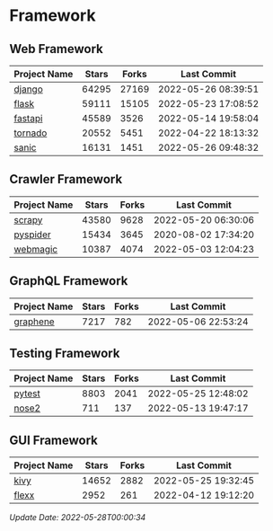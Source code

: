 # Framework

## Web Framework
| Project Name | Stars | Forks | Last Commit |
| ------------ | ----- | ----- | ----------- |
| [django](https://github.com/django/django) | 64295 | 27169 | 2022-05-26 08:39:51 |
| [flask](https://github.com/pallets/flask) | 59111 | 15105 | 2022-05-23 17:08:52 |
| [fastapi](https://github.com/tiangolo/fastapi) | 45589 | 3526 | 2022-05-14 19:58:04 |
| [tornado](https://github.com/tornadoweb/tornado) | 20552 | 5451 | 2022-04-22 18:13:32 |
| [sanic](https://github.com/sanic-org/sanic) | 16131 | 1451 | 2022-05-26 09:48:32 |

## Crawler Framework
| Project Name | Stars | Forks | Last Commit |
| ------------ | ----- | ----- | ----------- |
| [scrapy](https://github.com/scrapy/scrapy) | 43580 | 9628 | 2022-05-20 06:30:06 |
| [pyspider](https://github.com/binux/pyspider) | 15434 | 3645 | 2020-08-02 17:34:20 |
| [webmagic](https://github.com/code4craft/webmagic) | 10387 | 4074 | 2022-05-03 12:04:23 |

## GraphQL Framework
| Project Name | Stars | Forks | Last Commit |
| ------------ | ----- | ----- | ----------- |
| [graphene](https://github.com/graphql-python/graphene) | 7217 | 782 | 2022-05-06 22:53:24 |

## Testing Framework
| Project Name | Stars | Forks | Last Commit |
| ------------ | ----- | ----- | ----------- |
| [pytest](https://github.com/pytest-dev/pytest) | 8803 | 2041 | 2022-05-25 12:48:02 |
| [nose2](https://github.com/nose-devs/nose2) | 711 | 137 | 2022-05-13 19:47:17 |

## GUI Framework
| Project Name | Stars | Forks | Last Commit |
| ------------ | ----- | ----- | ----------- |
| [kivy](https://github.com/kivy/kivy) | 14652 | 2882 | 2022-05-25 19:32:45 |
| [flexx](https://github.com/flexxui/flexx) | 2952 | 261 | 2022-04-12 19:12:20 |

*Update Date: 2022-05-28T00:00:34*